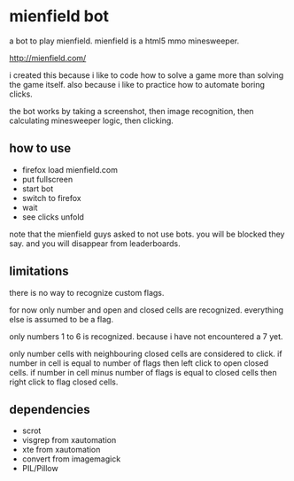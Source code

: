 mienfield bot
=============

a bot to play mienfield. mienfield is a html5 mmo minesweeper.

http://mienfield.com/

i created this because i like to code how to solve a game
more than solving the game itself.
also because i like to practice how to automate boring clicks.

the bot works by taking a screenshot, then image recognition,
then calculating minesweeper logic, then clicking.

how to use
----------

* firefox load mienfield.com
* put fullscreen
* start bot
* switch to firefox
* wait
* see clicks unfold

note that the mienfield guys asked to not use bots.
you will be blocked they say. and you will disappear from leaderboards.

limitations
------------

there is no way to recognize custom flags.

for now only number and open and closed cells are recognized.
everything else is assumed to be a flag.

only numbers 1 to 6 is recognized.
because i have not encountered a 7 yet.

only number cells with neighbouring closed cells are considered to click.
if number in cell is equal to number of flags
then left click to open closed cells.
if number in cell minus number of flags is equal to closed cells
then right click to flag closed cells.

dependencies
------------

* scrot
* visgrep from xautomation
* xte from xautomation
* convert from imagemagick
* PIL/Pillow

